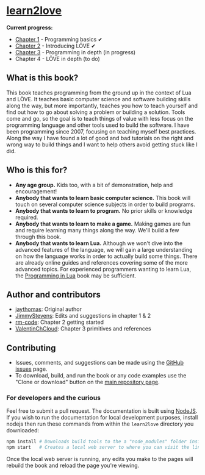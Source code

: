 # [learn2love](https://rvagamejams.com/learn2love/)

**Current progress:**
- [Chapter 1](https://rvagamejams.com/learn2love/pages/01-00-programming-basics.html) - Programming basics ✔
- [Chapter 2](https://rvagamejams.com/learn2love/pages/02-00-introducing-love.html) - Introducing LÖVE ✔
- [Chapter 3](https://rvagamejams.com/learn2love/pages/03-00-programming-in-depth.html) - Programming in depth (in progress)
- Chapter 4 - LÖVE in depth (to do)

## What is this book?

This book teaches programming from the ground up in the context of Lua and LÖVE.
It teaches basic computer science and software building skills along the way, but more importantly, teaches you how to teach yourself and find out how to go about solving a problem or building a solution.
Tools come and go, so the goal is to teach things of value with less focus on the programming language and other tools used to build the software.
I have been programming since 2007, focusing on teaching myself best practices. Along the way I have found a lot of good and bad tutorials on the right and wrong way to build things and I want to help others avoid getting stuck like I did.

## Who is this for?

- **Any age group.** Kids too, with a bit of demonstration, help and encouragement!
- **Anybody that wants to learn basic computer science.** This book will touch on several computer science subjects in order to build programs.
- **Anybody that wants to learn to program.** No prior skills or knowledge required.
- **Anybody that wants to learn to make a game.** Making games are fun and require learning many things along the way. We'll build a few through this book.
- **Anybody that wants to learn Lua.** Although we won't dive into the advanced features of the language, we will gain a large understanding on how the language works in order to actually build some things. There are already online guides and references covering some of the more advanced topics. For experienced programmers wanting to learn Lua, the [Programming in Lua](https://www.lua.org/pil/contents.html) book may be sufficient.

## Author and contributors

- [jaythomas](https://github.com/jaythomas): Original author
- [JimmyStevens](https://github.com/JimmyStevens): Edits and suggestions in chapter 1 & 2
- [rm-code](https://github.com/rm-code): Chapter 2 getting started
- [ValentinChCloud](https://github.com/ValentinChCloud): Chapter 3 primitives and references

## Contributing

- Issues, comments, and suggestions can be made using the [GitHub issues](https://github.com/RVAGameJams/learn2love/issues) page.
- To download, build, and run the book or any code examples use the "Clone or download" button on the [main repository page](https://github.com/RVAGameJams/learn2love).

### For developers and the curious

Feel free to submit a pull request.
The documentation is built using [NodeJS](https://nodejs.org/en/).
If you wish to run the documentation for local development purposes, install nodejs then run these commands from within the `learn2love` directory you downloaded:

```sh
npm install # Downloads build tools to the a "node_modules" folder inside the directory
npm start   # Creates a local web server to where you can visit the link http://localhost:4000
```

Once the local web server is running, any edits you make to the pages will rebuild the book and reload the page you're viewing.
